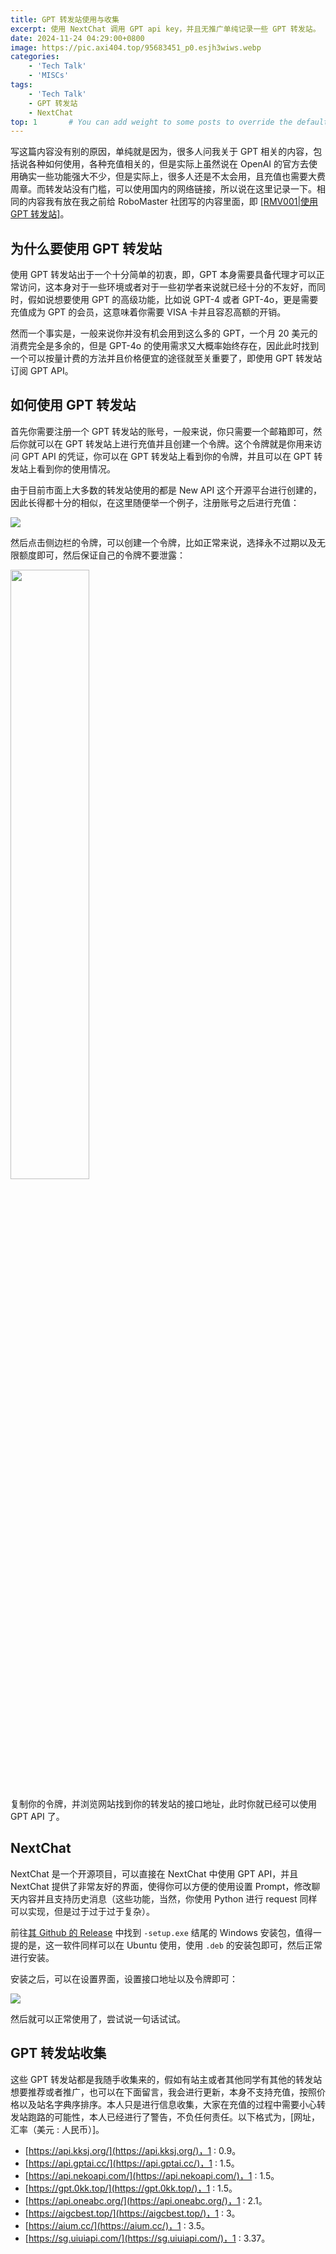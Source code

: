 ```yaml
---
title: GPT 转发站使用与收集
excerpt: 使用 NextChat 调用 GPT api key，并且无推广单纯记录一些 GPT 转发站。
date: 2024-11-24 04:29:00+0800
image: https://pic.axi404.top/95683451_p0.esjh3wiws.webp
categories:
    - 'Tech Talk'
    - 'MISCs'
tags:
    - 'Tech Talk'
    - GPT 转发站
    - NextChat
top: 1       # You can add weight to some posts to override the default sorting (date descending)
---
```


写这篇内容没有别的原因，单纯就是因为，很多人问我关于 GPT 相关的内容，包括说各种如何使用，各种充值相关的，但是实际上虽然说在 OpenAI 的官方去使用确实一些功能强大不少，但是实际上，很多人还是不太会用，且充值也需要大费周章。而转发站没有门槛，可以使用国内的网络链接，所以说在这里记录一下。相同的内容我有放在我之前给 RoboMaster 社团写的内容里面，即 [\[RMV001|使用 GPT 转发站\]](https://xjtu-rmv.github.io/%E5%BF%AB%E9%80%9F%E6%9F%A5%E9%98%85/gpt.html)。

## 为什么要使用 GPT 转发站

使用 GPT 转发站出于一个十分简单的初衷，即，GPT 本身需要具备代理才可以正常访问，这本身对于一些环境或者对于一些初学者来说就已经十分的不友好，而同时，假如说想要使用 GPT 的高级功能，比如说 GPT-4 或者 GPT-4o，更是需要充值成为 GPT 的会员，这意味着你需要 VISA 卡并且容忍高额的开销。

然而一个事实是，一般来说你并没有机会用到这么多的 GPT，一个月 20 美元的消费完全是多余的，但是 GPT-4o 的使用需求又大概率始终存在，因此此时找到一个可以按量计费的方法并且价格便宜的途径就至关重要了，即使用 GPT 转发站订阅 GPT API。

## 如何使用 GPT 转发站

首先你需要注册一个 GPT 转发站的账号，一般来说，你只需要一个邮箱即可，然后你就可以在 GPT 转发站上进行充值并且创建一个令牌。这个令牌就是你用来访问 GPT API 的凭证，你可以在 GPT 转发站上看到你的令牌，并且可以在 GPT 转发站上看到你的使用情况。

由于目前市面上大多数的转发站使用的都是 New API 这个开源平台进行创建的，因此长得都十分的相似，在这里随便举一个例子，注册账号之后进行充值：

![](https://pic.axi404.top/image.64dt4n029m.webp)

然后点击侧边栏的令牌，可以创建一个令牌，比如正常来说，选择永不过期以及无限额度即可，然后保证自己的令牌不要泄露：

<img src="https://pic.axi404.top/image.4g4g7gelfw.webp" width="50%">

复制你的令牌，并浏览网站找到你的转发站的接口地址，此时你就已经可以使用 GPT API 了。

## NextChat

NextChat 是一个开源项目，可以直接在 NextChat 中使用 GPT API，并且 NextChat 提供了非常友好的界面，使得你可以方便的使用设置 Prompt，修改聊天内容并且支持历史消息（这些功能，当然，你使用 Python 进行 request 同样可以实现，但是过于过于过于复杂）。

前往[其 Github 的 Release](https://github.com/ChatGPTNextWeb/ChatGPT-Next-Web/releases) 中找到 `-setup.exe` 结尾的 Windows 安装包，值得一提的是，这一软件同样可以在 Ubuntu 使用，使用 `.deb` 的安装包即可，然后正常进行安装。

安装之后，可以在设置界面，设置接口地址以及令牌即可：

![](https://pic.axi404.top/image.60u76xvf8t.webp)

然后就可以正常使用了，尝试说一句话试试。

## GPT 转发站收集

这些 GPT 转发站都是我随手收集来的，假如有站主或者其他同学有其他的转发站想要推荐或者推广，也可以在下面留言，我会进行更新，本身不支持充值，按照价格以及站名字典序排序。本人只是进行信息收集，大家在充值的过程中需要小心转发站跑路的可能性，本人已经进行了警告，不负任何责任。以下格式为，\[网址，汇率（美元 : 人民币）\]。

- [https://api.kksj.org/](https://api.kksj.org/)，1 : 0.9。
- [https://api.gptai.cc/](https://api.gptai.cc/)，1 : 1.5。
- [https://api.nekoapi.com/](https://api.nekoapi.com/)，1 : 1.5。
- [https://gpt.0kk.top/](https://gpt.0kk.top/)，1 : 1.5。
- [https://api.oneabc.org/](https://api.oneabc.org/)，1 : 2.1。
- [https://aigcbest.top/](https://aigcbest.top/)，1 : 3。
- [https://aium.cc/](https://aium.cc/)，1 : 3.5。
- [https://sg.uiuiapi.com/](https://sg.uiuiapi.com/)，1 : 3.37。